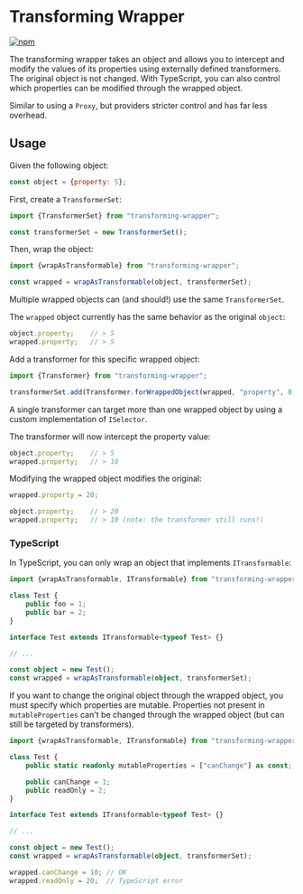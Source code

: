 # Transforming Wrapper

[![npm](https://img.shields.io/npm/v/transforming-wrapper)](https://www.npmjs.com/package/transforming-wrapper)

The transforming wrapper takes an object and allows you to intercept and modify the values of its properties using externally defined transformers. The original object is not changed. With TypeScript, you can also control which properties can be modified through the wrapped object.

Similar to using a `Proxy`, but providers stricter control and has far less overhead.

## Usage

Given the following object:

```javascript
const object = {property: 5};
```

First, create a `TransformerSet`:

```javascript
import {TransformerSet} from "transforming-wrapper";

const transformerSet = new TransformerSet();
```

Then, wrap the object:

```javascript
import {wrapAsTransformable} from "transforming-wrapper";

const wrapped = wrapAsTransformable(object, transformerSet);
```

Multiple wrapped objects can (and should!) use the same `TransformerSet`.

The `wrapped` object currently has the same behavior as the original `object`:

```javascript
object.property;    // > 5
wrapped.property;   // > 5
```

Add a transformer for this specific wrapped object:

```javascript
import {Transformer} from "transforming-wrapper";

transformerSet.add(Transformer.forWrappedObject(wrapped, "property", 0, () => 10));
```

A single transformer can target more than one wrapped object by using a custom implementation of `ISelector`.

The transformer will now intercept the property value:

```javascript
object.property;    // > 5
wrapped.property;   // > 10
```

Modifying the wrapped object modifies the original:

```javascript
wrapped.property = 20;

object.property;    // > 20
wrapped.property;   // > 10 (note: the transformer still runs!)
```

### TypeScript

In TypeScript, you can only wrap an object that implements `ITransformable`:

```typescript
import {wrapAsTransformable, ITransformable} from "transforming-wrapper";

class Test {
    public foo = 1;
    public bar = 2;
}

interface Test extends ITransformable<typeof Test> {}

// ...

const object = new Test();
const wrapped = wrapAsTransformable(object, transformerSet);
```

If you want to change the original object through the wrapped object, you must specify which properties are mutable. Properties not present in `mutableProperties` can't be changed through the wrapped object (but can still be targeted by transformers).

```typescript
import {wrapAsTransformable, ITransformable} from "transforming-wrapper";

class Test {
    public static readonly mutableProperties = ["canChange"] as const;

    public canChange = 1;
    public readOnly = 2;
}

interface Test extends ITransformable<typeof Test> {}

// ...

const object = new Test();
const wrapped = wrapAsTransformable(object, transformerSet);

wrapped.canChange = 10; // OK
wrapped.readOnly = 20;  // TypeScript error
```

